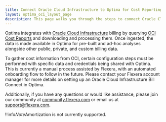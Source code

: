 ```yaml
---
title: Connect Oracle Cloud Infrastructure to Optima for Cost Reporting
layout: optima_oci_layout_page
description: This page walks you through the steps to connect Oracle Cloud Infrastructure (OCI) to Optima for cost reporting purposes.
---
```


Optima integrates with [Oracle Cloud Infrastructure](https://www.oracle.com/cloud/) billing by querying [OCI Cost Reports](https://docs.cloud.oracle.com/en-us/iaas/Content/Billing/Tasks/accessingusagereports.htm) and downloading and processing them. Once ingested, the data is made available in Optima for pre-built and ad-hoc analyses alongside other public, private, and custom billing data.

To gather cost information from OCI, certain configuration steps must be performed with specific data and credentials being shared with Optima. This is currently a manual process assisted by Flexera, with an automated onboarding flow to follow in the future. Please contact your Flexera account manager for more details on setting up an Oracle Cloud Infrastructure Bill Connect in Optima.

Additionally, if you have any questions or would like assistance, please join our community at [community.flexera.com](https://community.flexera.com/) or email us at [support@flexera.com](mailto:support@flexera.com).

!!info*Note*Amortization is not currently supported.
